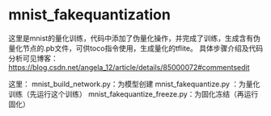 # mnist_fakequantization

这里是mnist的量化训练，代码中添加了伪量化操作，并完成了训练，生成含有伪量化节点的.pb文件，可供toco指令使用，生成量化的tflite。
具体步骤介绍及代码分析可见博客：https://blog.csdn.net/angela_12/article/details/85000072#commentsedit

这里：
mnist_build_network.py：为模型创建
mnist_fakequantize.py ：为量化训练（先运行这个训练）
mnist_fakequantize_freeze.py：为固化冻结（再运行固化）
